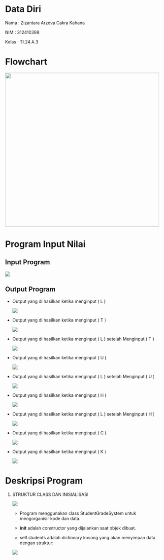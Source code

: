 # Data Diri
 
 Nama   : Zizantara Arzeva Cakra Kahana

 NIM    : 312410398

 Kelas  : TI.24.A.3

# Flowchart

<img src="flowchart.jpg" widht=500 height=500>

# Program Input Nilai

## Input Program 

<img src="Inputprog.png">

## Output Program 
 
 - Output yang di hasilkan ketika menginput ( L )

    <img src="L.png">

 - Output yang di hasilkan ketika menginput ( T )

    <img src="T.png">

 - Output yang di hasilkan ketika menginput ( L ) setelah Menginput ( T )

    <img src="L2.png">

 - Output yang di hasilkan ketika menginput ( U )

    <img src="U.png">

 - Output yang di hasilkan ketika menginput ( L ) setelah Menginput ( U )

    <img src="LU.png">

 - Output yang di hasilkan ketika menginput ( H )

    <img src="H.png">

 - Output yang di hasilkan ketika menginput ( L ) setelah Menginput ( H )

    <img src="LH.png">

 - Output yang di hasilkan ketika menginput ( C )

    <img src="C.png">

 - Output yang di hasilkan ketika menginput ( K )

    <img src="K.png">

# Deskripsi Program 

1. STRUKTUR CLASS DAN INISIALISASI

    <img src="d1.png">

    - Program menggunakan class StudentGradeSystem untuk mengorganisir kode dan data.

    - __init__ adalah constructor yang dijalankan saat objek dibuat.

    - self.students adalah dictionary kosong yang akan menyimpan data dengan struktur:
    
    <img src="d2.png">

